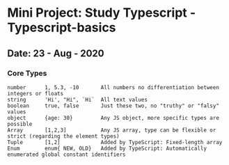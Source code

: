 # Mini Project: Study Typescript - Typescript-basics

## Date: 23 - Aug - 2020

### Core Types

```
number      1, 5.3, -10       All numbers no differentiation between integers or floats
string      'Hi', "Hi", `Hi`  All text values
boolean     true, false       Just these two, no "truthy" or "falsy" values
object      {age: 30}         Any JS object, more specific types are possible
Array       [1,2,3]           Any JS array, type can be flexible or strict (regarding the element types)
Tuple       [1,2]             Added by TypeScript: Fixed-length array
Enum        enum{ NEW, OLD}   Added by TypeScript: Automatically enumerated global constant identifiers
```
